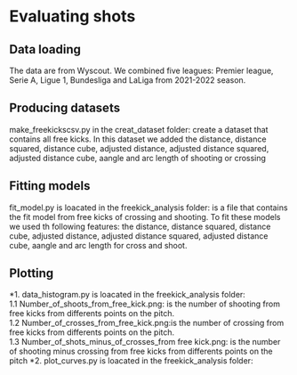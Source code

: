 # Evaluating shots

## Data loading
The data are from Wyscout. We combined five leagues: Premier league, Serie A, Ligue 1, Bundesliga and LaLiga from 2021-2022 season.

## Producing datasets
make_freekickscsv.py in the creat_dataset folder: create a dataset that contains all free kicks. In this dataset we added the distance, distance squared, distance cube, adjusted distance, adjusted distance squared, adjusted distance cube, aangle and arc length of shooting or crossing

## Fitting models
fit_model.py is loacated in the freekick_analysis folder: is a file that contains the fit model from free kicks of crossing and shooting.
To fit these models we used th following features:
the distance, distance squared, distance cube, adjusted distance, adjusted distance squared,
adjusted distance cube, aangle and arc length for cross and shoot.
## Plotting
*1. data_histogram.py is loacated in the freekick_analysis folder:  
 1.1 Number_of_shoots_from_free_kick.png: is the number of shooting from free kicks  from           differents points on the pitch.  
 1.2 Number_of_crosses_from_free_kick.png:is the number of crossing from free kicks from           differents points on the pitch.   
 1.3 Number_of_shots_minus_of_crosses_from free kick.png: is the number of shooting minus             crossing from free kicks from  differents points on the pitch
*2. plot_curves.py is loacated in the freekick_analysis folder:



